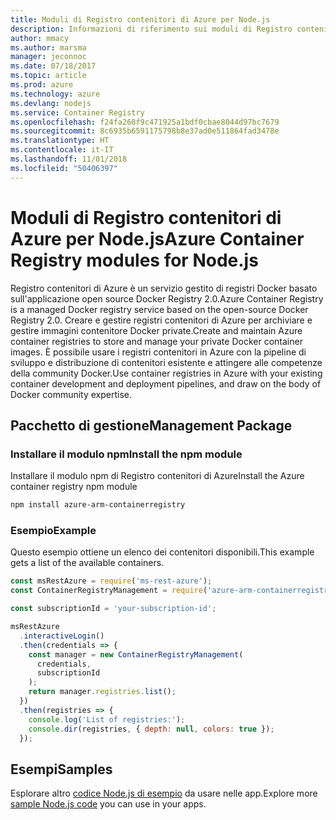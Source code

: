 ```yaml
---
title: Moduli di Registro contenitori di Azure per Node.js
description: Informazioni di riferimento sui moduli di Registro contenitori di Azure per Node.js
author: mmacy
ms.author: marsma
manager: jeconnoc
ms.date: 07/18/2017
ms.topic: article
ms.prod: azure
ms.technology: azure
ms.devlang: nodejs
ms.service: Container Registry
ms.openlocfilehash: f24fa268f9c471925a1bdf0cbae8044d97bc7679
ms.sourcegitcommit: 8c6935b6591175798b8e37ad0e511864fad3478e
ms.translationtype: HT
ms.contentlocale: it-IT
ms.lasthandoff: 11/01/2018
ms.locfileid: "50406397"
---
```

# <a name="azure-container-registry-modules-for-nodejs"></a><span data-ttu-id="b3ace-103">Moduli di Registro contenitori di Azure per Node.js</span><span class="sxs-lookup"><span data-stu-id="b3ace-103">Azure Container Registry modules for Node.js</span></span>

<span data-ttu-id="b3ace-104">Registro contenitori di Azure è un servizio gestito di registri Docker basato sull'applicazione open source Docker Registry 2.0.</span><span class="sxs-lookup"><span data-stu-id="b3ace-104">Azure Container Registry is a managed Docker registry service based on the open-source Docker Registry 2.0.</span></span> <span data-ttu-id="b3ace-105">Creare e gestire registri contenitori di Azure per archiviare e gestire immagini contenitore Docker private.</span><span class="sxs-lookup"><span data-stu-id="b3ace-105">Create and maintain Azure container registries to store and manage your private Docker container images.</span></span> <span data-ttu-id="b3ace-106">È possibile usare i registri contenitori in Azure con la pipeline di sviluppo e distribuzione di contenitori esistente e attingere alle competenze della community Docker.</span><span class="sxs-lookup"><span data-stu-id="b3ace-106">Use container registries in Azure with your existing container development and deployment pipelines, and draw on the body of Docker community expertise.</span></span>

## <a name="management-package"></a><span data-ttu-id="b3ace-107">Pacchetto di gestione</span><span class="sxs-lookup"><span data-stu-id="b3ace-107">Management Package</span></span>

### <a name="install-the-npm-module"></a><span data-ttu-id="b3ace-108">Installare il modulo npm</span><span class="sxs-lookup"><span data-stu-id="b3ace-108">Install the npm module</span></span>

<span data-ttu-id="b3ace-109">Installare il modulo npm di Registro contenitori di Azure</span><span class="sxs-lookup"><span data-stu-id="b3ace-109">Install the Azure container registry npm module</span></span>

```bash
npm install azure-arm-containerregistry
```

### <a name="example"></a><span data-ttu-id="b3ace-110">Esempio</span><span class="sxs-lookup"><span data-stu-id="b3ace-110">Example</span></span>

<span data-ttu-id="b3ace-111">Questo esempio ottiene un elenco dei contenitori disponibili.</span><span class="sxs-lookup"><span data-stu-id="b3ace-111">This example gets a list of the available containers.</span></span>

```javascript
const msRestAzure = require('ms-rest-azure');
const ContainerRegistryManagement = require('azure-arm-containerregistry');

const subscriptionId = 'your-subscription-id';

msRestAzure
  .interactiveLogin()
  .then(credentials => {
    const manager = new ContainerRegistryManagement(
      credentials,
      subscriptionId
    );
    return manager.registries.list();
  })
  .then(registries => {
    console.log('List of registries:');
    console.dir(registries, { depth: null, colors: true });
  });
```

## <a name="samples"></a><span data-ttu-id="b3ace-112">Esempi</span><span class="sxs-lookup"><span data-stu-id="b3ace-112">Samples</span></span>

<span data-ttu-id="b3ace-113">Esplorare altro [codice Node.js di esempio](https://azure.microsoft.com/resources/samples/?platform=nodejs) da usare nelle app.</span><span class="sxs-lookup"><span data-stu-id="b3ace-113">Explore more [sample Node.js code](https://azure.microsoft.com/resources/samples/?platform=nodejs) you can use in your apps.</span></span>
